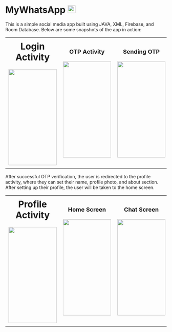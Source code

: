 # MyWhatsApp <img src="https://github.com/user-attachments/assets/bb18efae-7f22-431a-b7c5-535116e91194" width="24" height="24"/>

This is a simple social media app built using JAVA, XML, Firebase, and Room Database. Below are some snapshots of the app in action:

<div align="center">
<table style="border-spacing: 15px;">
  <tr>
    <td align="center" style="padding: 10px;">
      <b style="font-size: 28px;">Login Activity</b><br><br>
      <img src="https://github.com/user-attachments/assets/75bc6c60-e01f-4474-ac81-9c8e016e5c78" width="150" height="300"/>
    </td>
    <td align="center" style="padding: 10px;">
      <b style="font-size: 18px;">OTP Activity</b><br><br>
      <img src="https://github.com/user-attachments/assets/d0762253-048b-4d7f-9b61-8e908a140de6" width="150" height="300"/>
    </td>
    <td align="center" style="padding: 10px;">
      <b style="font-size: 18px;">Sending OTP</b><br><br>
      <img src="https://github.com/user-attachments/assets/c4d1fe49-7869-4448-b53d-d985ab451c3e" width="150" height="300"/>
    </td>
  </tr>
</table>
</div>

After successful OTP verification, the user is redirected to the profile activity, where they can set their name, profile photo, and about section. After setting up their profile, the user will be taken to the home screen.

<div align="center">
<table style="border-spacing: 15px;">
  <tr>
    <td align="center" style="padding: 10px;">
      <b style="font-size: 28px;">Profile Activity</b><br><br>
      <img src="https://github.com/user-attachments/assets/82d22c04-0b24-4031-b619-f9eb8c0ae8e8" width="150" height="300"/>
    </td>
    <td align="center" style="padding: 10px;">
      <b style="font-size: 18px;">Home Screen</b><br><br>
      <img src="https://github.com/user-attachments/assets/ba0b0a1e-2dc1-4425-882b-b2a9b2d80081" width="150" height="300"/>
    </td>
    <td align="center" style="padding: 10px;">
      <b style="font-size: 18px;">Chat Screen</b><br><br>
      <img src="https://github.com/user-attachments/assets/b9203a4b-5e6d-4387-98a0-3bca060fd334" width="150" height="300"/>
    </td>
  </tr>
</table>
</div>
